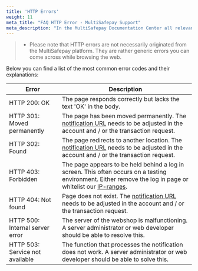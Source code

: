```yaml
---
title: 'HTTP Errors'
weight: 11
meta_title: "FAQ HTTP Error - MultiSafepay Support"
meta_description: "In the MultiSafepay Documentation Center all relevant information regarding our Plugins and API. As well as Support pages for Payment Method, Tools and General Questions. You can also find the contact details of our Support Team and Integration Team."
---
```

> * Please note that HTTP errors are not necessarily originated from the MultiSafepay platform. They are rather generic errors you can come across while browsing the web.

Below you can find a list of the most common error codes and their explanations:

|  Error	|  Description 	           |
|-----------|--------------------------|
| HTTP 200: OK | The page responds correctly but lacks the text 'OK' in the body. |          
| HTTP 301: Moved permanently | The page has been moved permanently. The [notification URL](/faq/api/how-does-the-notification-url-work/) needs to be adjusted in the account and / or the transaction request. | 
| HTTP 302: Found | The page redirects to another location. The [notification URL](/faq/api/how-does-the-notification-url-work/) needs to be adjusted in the account and / or the transaction request. |                 
| HTTP 403: Forbidden | The page appears to be held behind a log in screen. This often occurs on a testing environment. Either remove the log in page or whitelist our [IP-ranges](/faq/general/ip-ranges/). | 
| HTTP 404: Not found | Page does not exist. The [notification URL](/faq/api/how-does-the-notification-url-work/) needs to be adjusted in the account and / or the transaction request. |
| HTTP 500: Internal server error | The server of the webshop is malfunctioning. A server administrator or web developer should be able to resolve this. |
| HTTP 503: Service not available | The function that processes the notification does not work. A server administrator or web developer should be able to solve this. | 
